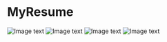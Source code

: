 # MyResume
![Image text](https://raw.github.com/WY1023/MyResume/tree/master/images/c1.png)
![Image text](https://github.com/WY1023/MyResume/tree/images/c2.npg)
![Image text](https://github.com/WY1023/MyResume/images/c3.png)
![Image text](https://github.com/WY1023/MyResume/tree/master/images/c4.png)
